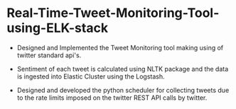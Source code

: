 # Real-Time-Tweet-Monitoring-Tool-using-ELK-stack

* Designed and Implemented the Tweet Monitoring tool making using of twitter standard api's. 

* Sentiment of each tweet is calculated using NLTK package and the data is ingested into Elastic Cluster using the Logstash.  

* Designed and developed the python scheduler for collecting tweets due to the rate limits imposed on the twitter REST API calls by twitter. 

